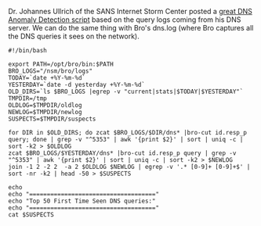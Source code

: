 Dr. Johannes Ullrich of the SANS Internet Storm Center posted a <a href='http://isc.sans.edu/diary.html?storyid=13918'>great DNS Anomaly Detection script</a> based on the query logs coming from his DNS server.  We can do the same thing with Bro's dns.log (where Bro captures all the DNS queries it sees on the network).

```
#!/bin/bash

export PATH=/opt/bro/bin:$PATH
BRO_LOGS="/nsm/bro/logs"
TODAY=`date +%Y-%m-%d`
YESTERDAY=`date -d yesterday +%Y-%m-%d`
OLD_DIRS=`ls $BRO_LOGS |egrep -v "current|stats|$TODAY|$YESTERDAY"`
TMPDIR=/tmp
OLDLOG=$TMPDIR/oldlog
NEWLOG=$TMPDIR/newlog
SUSPECTS=$TMPDIR/suspects

for DIR in $OLD_DIRS; do zcat $BRO_LOGS/$DIR/dns* |bro-cut id.resp_p query; done | grep -v "^5353" | awk '{print $2}' | sort | uniq -c | sort -k2 > $OLDLOG
zcat $BRO_LOGS/$YESTERDAY/dns* |bro-cut id.resp_p query | grep -v "^5353" | awk '{print $2}' | sort | uniq -c | sort -k2 > $NEWLOG
join -1 2 -2 2  -a 2 $OLDLOG $NEWLOG | egrep -v '.* [0-9]+ [0-9]+$' | sort -nr -k2 | head -50 > $SUSPECTS

echo
echo "===================================="
echo "Top 50 First Time Seen DNS queries:"
echo "===================================="
cat $SUSPECTS

```